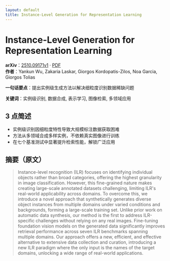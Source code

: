 ```yaml
---
layout: default
title: Instance-Level Generation for Representation Learning
---
```


# Instance-Level Generation for Representation Learning
**arXiv**：[2510.09171v1](https://arxiv.org/abs/2510.09171) · [PDF](https://arxiv.org/pdf/2510.09171.pdf)  
**作者**：Yankun Wu, Zakaria Laskar, Giorgos Kordopatis-Zilos, Noa Garcia, Giorgos Tolias  

**一句话要点**：提出实例级生成方法以解决细粒度识别数据稀缺问题

**关键词**：实例级识别, 数据合成, 表示学习, 图像检索, 多领域应用

## 3 点简述
- 实例级识别因细粒度特性导致大规模标注数据获取困难
- 方法从多领域合成多样实例，不依赖真实图像进行训练
- 在七个基准测试中显著提升检索性能，解锁广泛应用

## 摘要（原文）

> Instance-level recognition (ILR) focuses on identifying individual objects
> rather than broad categories, offering the highest granularity in image
> classification. However, this fine-grained nature makes creating large-scale
> annotated datasets challenging, limiting ILR's real-world applicability across
> domains. To overcome this, we introduce a novel approach that synthetically
> generates diverse object instances from multiple domains under varied
> conditions and backgrounds, forming a large-scale training set. Unlike prior
> work on automatic data synthesis, our method is the first to address
> ILR-specific challenges without relying on any real images. Fine-tuning
> foundation vision models on the generated data significantly improves retrieval
> performance across seven ILR benchmarks spanning multiple domains. Our approach
> offers a new, efficient, and effective alternative to extensive data collection
> and curation, introducing a new ILR paradigm where the only input is the names
> of the target domains, unlocking a wide range of real-world applications.

